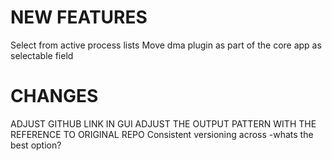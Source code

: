 # NEW FEATURES
Select from active process lists
Move dma plugin as part of the core app as selectable field 

# CHANGES

ADJUST GITHUB LINK IN GUI
ADJUST THE OUTPUT PATTERN WITH THE REFERENCE TO ORIGINAL REPO 
Consistent versioning across -whats the best option?